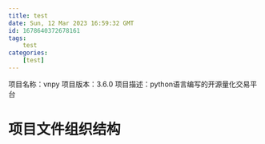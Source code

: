 ```yaml
---
title: test
date: Sun, 12 Mar 2023 16:59:32 GMT
id: 1678640372678161
tags:
	test
categories:
	[test]
---
```

项目名称：vnpy
项目版本：3.6.0
项目描述：python语言编写的开源量化交易平台

# 项目文件组织结构
